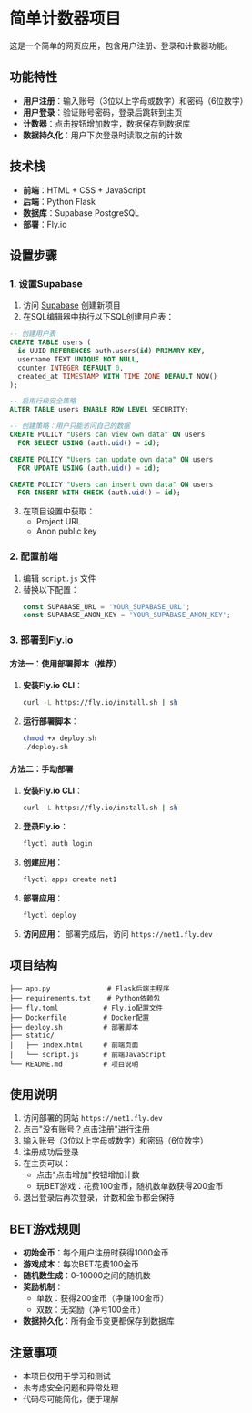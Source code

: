 # 简单计数器项目

这是一个简单的网页应用，包含用户注册、登录和计数器功能。

## 功能特性

- **用户注册**：输入账号（3位以上字母或数字）和密码（6位数字）
- **用户登录**：验证账号密码，登录后跳转到主页
- **计数器**：点击按钮增加数字，数据保存到数据库
- **数据持久化**：用户下次登录时读取之前的计数

## 技术栈

- **前端**：HTML + CSS + JavaScript
- **后端**：Python Flask
- **数据库**：Supabase PostgreSQL
- **部署**：Fly.io

## 设置步骤

### 1. 设置Supabase

1. 访问 [Supabase](https://supabase.com) 创建新项目
2. 在SQL编辑器中执行以下SQL创建用户表：

```sql
-- 创建用户表
CREATE TABLE users (
  id UUID REFERENCES auth.users(id) PRIMARY KEY,
  username TEXT UNIQUE NOT NULL,
  counter INTEGER DEFAULT 0,
  created_at TIMESTAMP WITH TIME ZONE DEFAULT NOW()
);

-- 启用行级安全策略
ALTER TABLE users ENABLE ROW LEVEL SECURITY;

-- 创建策略：用户只能访问自己的数据
CREATE POLICY "Users can view own data" ON users
  FOR SELECT USING (auth.uid() = id);

CREATE POLICY "Users can update own data" ON users
  FOR UPDATE USING (auth.uid() = id);

CREATE POLICY "Users can insert own data" ON users
  FOR INSERT WITH CHECK (auth.uid() = id);
```

3. 在项目设置中获取：
   - Project URL
   - Anon public key

### 2. 配置前端

1. 编辑 `script.js` 文件
2. 替换以下配置：
   ```javascript
   const SUPABASE_URL = 'YOUR_SUPABASE_URL';
   const SUPABASE_ANON_KEY = 'YOUR_SUPABASE_ANON_KEY';
   ```

### 3. 部署到Fly.io

#### 方法一：使用部署脚本（推荐）

1. **安装Fly.io CLI**：
   ```bash
   curl -L https://fly.io/install.sh | sh
   ```

2. **运行部署脚本**：
   ```bash
   chmod +x deploy.sh
   ./deploy.sh
   ```

#### 方法二：手动部署

1. **安装Fly.io CLI**：
   ```bash
   curl -L https://fly.io/install.sh | sh
   ```

2. **登录Fly.io**：
   ```bash
   flyctl auth login
   ```

3. **创建应用**：
   ```bash
   flyctl apps create net1
   ```

4. **部署应用**：
   ```bash
   flyctl deploy
   ```

5. **访问应用**：
   部署完成后，访问 `https://net1.fly.dev`

## 项目结构

```
├── app.py              # Flask后端主程序
├── requirements.txt    # Python依赖包
├── fly.toml           # Fly.io配置文件
├── Dockerfile         # Docker配置
├── deploy.sh          # 部署脚本
├── static/
│   ├── index.html     # 前端页面
│   └── script.js      # 前端JavaScript
└── README.md          # 项目说明
```

## 使用说明

1. 访问部署的网站 `https://net1.fly.dev`
2. 点击"没有账号？点击注册"进行注册
3. 输入账号（3位以上字母或数字）和密码（6位数字）
4. 注册成功后登录
5. 在主页可以：
   - 点击"点击增加"按钮增加计数
   - 玩BET游戏：花费100金币，随机数单数获得200金币
6. 退出登录后再次登录，计数和金币都会保持

## BET游戏规则

- **初始金币**：每个用户注册时获得1000金币
- **游戏成本**：每次BET花费100金币
- **随机数生成**：0-10000之间的随机数
- **奖励机制**：
  - 单数：获得200金币（净赚100金币）
  - 双数：无奖励（净亏100金币）
- **数据持久化**：所有金币变更都保存到数据库

## 注意事项

- 本项目仅用于学习和测试
- 未考虑安全问题和异常处理
- 代码尽可能简化，便于理解
